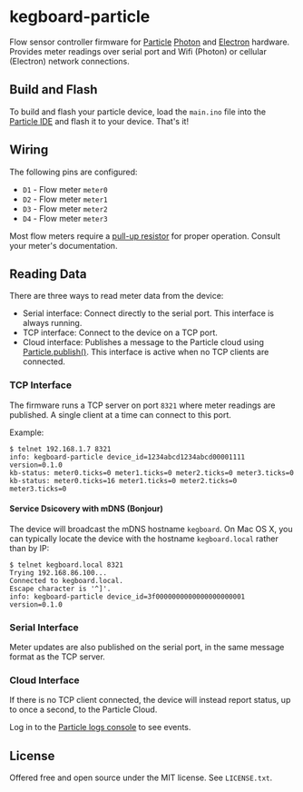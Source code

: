 # kegboard-particle

Flow sensor controller firmware for [Particle](https://www.particle.io/)
[Photon](https://www.particle.io/products/hardware/photon-wifi-dev-kit) and
[Electron](https://www.particle.io/products/hardware/electron-cellular-dev-kit)
hardware. Provides meter readings over serial port and Wifi (Photon) or cellular
(Electron) network connections.

## Build and Flash

To build and flash your particle device, load the `main.ino` file into the [Particle IDE](https://build.particle.io/build) and flash it to your device. That's it!

## Wiring

The following pins are configured:

* `D1` - Flow meter `meter0`
* `D2` - Flow meter `meter1`
* `D3` - Flow meter `meter2`
* `D4` - Flow meter `meter3`

Most flow meters require a [pull-up resistor](https://learn.sparkfun.com/tutorials/pull-up-resistors) for proper operation. Consult your meter's documentation.

## Reading Data

There are three ways to read meter data from the device:

* Serial interface: Connect directly to the serial port. This interface is always running.
* TCP interface: Connect to the device on a TCP port.
* Cloud interface: Publishes a message to the Particle cloud using [Particle.publish()](https://community.particle.io/t/tutorial-getting-started-with-spark-publish/3422). This interface is active when no TCP clients are connected.

### TCP Interface

The firmware runs a TCP server on port `8321` where meter readings are
published. A single client at a time can connect to this port.

Example:

```
$ telnet 192.168.1.7 8321
info: kegboard-particle device_id=1234abcd1234abcd00001111 version=0.1.0
kb-status: meter0.ticks=0 meter1.ticks=0 meter2.ticks=0 meter3.ticks=0
kb-status: meter0.ticks=16 meter1.ticks=0 meter2.ticks=0 meter3.ticks=0
```

#### Service Dsicovery with mDNS (Bonjour)

The device will broadcast the mDNS hostname `kegboard`. On Mac OS X, you can typically locate the device with the hostname `kegboard.local` rather than by IP:

```
$ telnet kegboard.local 8321
Trying 192.168.86.100...
Connected to kegboard.local.
Escape character is '^]'.
info: kegboard-particle device_id=3f0000000000000000000001 version=0.1.0
```

### Serial Interface

Meter updates are also published on the serial port, in the same message format
as the TCP server.

### Cloud Interface

If there is no TCP client connected, the device will instead report status, up to once a second, to the Particle Cloud.

Log in to the [Particle logs console](https://console.particle.io/logs) to see events.


## License

Offered free and open source under the MIT license. See `LICENSE.txt`.
